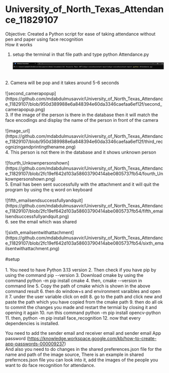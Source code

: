 # University_of_North_Texas_Attendance_11829107
Objective: Created a Python script for ease of taking attendance without pen and paper using face recognition
<br>
How it works<br>
1. setup the terminal in that file path and type python Attendance.py<br><br>
![first_setupattendance](https://github.com/mdabdulmusavvir/University_of_North_Texas_Attendance_11829107/blob/950d389988e6a848394e60da3346caefaa6ef12f/first_setupattendance.png)
<br>
2. Camera will be pop and it takes around 5-6 seconds<br><br>
![second_camerapopup](https://github.com/mdabdulmusavvir/University_of_North_Texas_Attendance_11829107/blob/950d389988e6a848394e60da3346caefaa6ef12f/second_camerapopup.png)
<br>
3. If the image of the person is there in the database then it will match the face encodings and display the name of the person in front of the camera<br><br>
![image_url](https://github.com/mdabdulmusavvir/University_of_North_Texas_Attendance_11829107/blob/950d389988e6a848394e60da3346caefaa6ef12f/third_recognizingandprintingthename.png)
<br>
4. This person is not there in the database and it shows unknown person<br><br>
![fourth_Unkownpersonshown](https://github.com/mdabdulmusavvir/University_of_North_Texas_Attendance_11829107/blob/2fc19ef642d103a58603790414abe0805737fb54/fourth_Unkownpersonshown.png)
<br>
5. Email has been sent successfully with the attachment and it will quit the program by using the q word on keyboard<br><br>
![fifth_emailsendsuccessfullyandquit](https://github.com/mdabdulmusavvir/University_of_North_Texas_Attendance_11829107/blob/2fc19ef642d103a58603790414abe0805737fb54/fifth_emailsendsuccessfullyandquit.png)
<br>
6. see the email which was shared<br><br>
![sixth_emailsentwithattachment](https://github.com/mdabdulmusavvir/University_of_North_Texas_Attendance_11829107/blob/2fc19ef642d103a58603790414abe0805737fb54/sixth_emailsentwithattachment.png)
<br><br>
#setup
<br><br>
1. You need to have Python 3.13 version
2. Then check if you have pip by using the command pip --version
3. Download cmake by using the command python -m pip install cmake
4. then, cmake --version in command line
5. Copy the path of cmake which is shown in the above command result
6. then do window+s and environment varaibles and open it
7. under the user variable click on edit
8. go to the path and click new and paste the path which you have copied from the cmake path
9. then do all ok to commit the changes you made and restart the termial by closing it and opening it again
10. run this command python -m pip install opencv-python
11. then, python -m pip install face_recognition
12. now that every dependencies is installed.

You need to add the sender email and receiver email and sender email App password (https://knowledge.workspace.google.com/kb/how-to-create-app-passwords-000009237)
<br>
And also you need to do changes in the shared preferences.json file for the name and path of the image source, There is an example in shared prefernces.json file you can look into it, add the images of the people you want to do face recognition for attendance.

